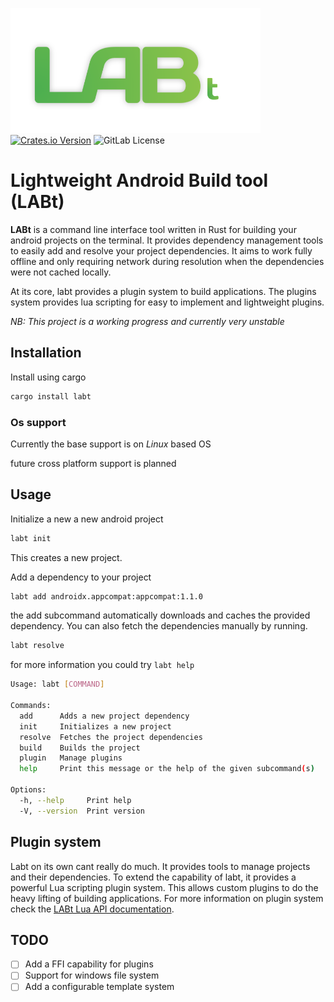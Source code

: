 [![Labt Logo](assets/logo_400x200.png)](https://gitlab.com/lab-tool/labt)
[![Crates.io Version](https://img.shields.io/crates/v/labt?logo=rust)](https://crates.io/crates/labt)
![GitLab License](https://img.shields.io/gitlab/license/lab-tool%2Flabt)
# Lightweight Android Build tool (LABt)
**LABt** is a command line interface tool written in Rust for building your android projects
on the terminal. It provides dependency management tools to easily add and 
resolve your project dependencies. It aims to work fully offline and only
requiring network during resolution when the dependencies were not cached
locally.

At its core, labt provides a plugin system to build applications. The plugins
system provides lua scripting for easy to implement and lightweight plugins.

_NB: This project is a working progress and currently very unstable_

## Installation
Install using cargo

```bash
cargo install labt
```

### Os support
Currently the base support is on *Linux* based OS

future cross platform support is planned

## Usage
Initialize a new a new android project

```bash
labt init
```
This creates a new project. 


Add a dependency to your project

```bash 
labt add androidx.appcompat:appcompat:1.1.0
```
the add subcommand automatically downloads and caches the provided dependency.
You can also fetch the dependencies manually by running.

```bash
labt resolve
```

for more information you could try `labt help`

```bash
Usage: labt [COMMAND]

Commands:
  add      Adds a new project dependency
  init     Initializes a new project
  resolve  Fetches the project dependencies
  build    Builds the project
  plugin   Manage plugins
  help     Print this message or the help of the given subcommand(s)

Options:
  -h, --help     Print help
  -V, --version  Print version

```

## Plugin system
Labt on its own cant really do much. It provides tools to manage projects and their
dependencies. To extend the capability of labt, it provides a powerful Lua scripting
plugin system. This allows custom plugins to do the heavy lifting of building applications.
For more information on plugin system check the [LABt Lua API documentation](doc/LuaAPI.md).

## TODO
- [ ] Add a FFI capability for plugins
- [ ] Support for windows file system
- [ ] Add a configurable template system
